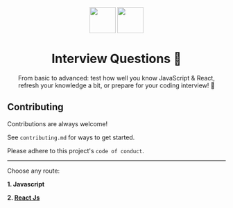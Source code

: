 <div align="center">
  <img height="60" src="https://img.icons8.com/color/344/javascript.png">
  <img height="60" src="https://img.icons8.com/ultraviolet/80/000000/react--v2.png"/>
  <h1>Interview Questions 🚀</h1>

From basic to advanced: test how well you know JavaScript & React, refresh your knowledge a bit, or prepare for your coding interview! 💪

</div>

## Contributing

Contributions are always welcome!

See `contributing.md` for ways to get started.

Please adhere to this project's `code of conduct`.

---

Choose any route:

**1. <a href="https://github.com/sandeepkumardev/JavaScript-Questions/blob/master/Javascript.md" style="text-decoration: none">Javascript
</a>**

**2. <a href="https://github.com/sandeepkumardev/JavaScript-Questions/blob/master/React.md">
React Js
</a>**
